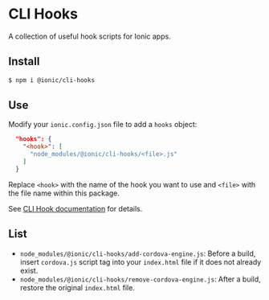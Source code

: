 # CLI Hooks

A collection of useful hook scripts for Ionic apps.

## Install

```bash
$ npm i @ionic/cli-hooks
```

## Use

Modify your `ionic.config.json` file to add a `hooks` object:

```json
  "hooks": {
    "<hook>": [
      "node_modules/@ionic/cli-hooks/<file>.js"
    ]
  }
```

Replace `<hook>` with the name of the hook you want to use and `<file>` with
the file name within this package.

See [CLI Hook
documentation](https://ionicframework.com/docs/cli/configuring.html#hooks) for
details.

## List

* `node_modules/@ionic/cli-hooks/add-cordova-engine.js`: Before a build, insert `cordova.js` script tag into your `index.html` file if it does not already exist.
* `node_modules/@ionic/cli-hooks/remove-cordova-engine.js`: After a build, restore the original `index.html` file.
